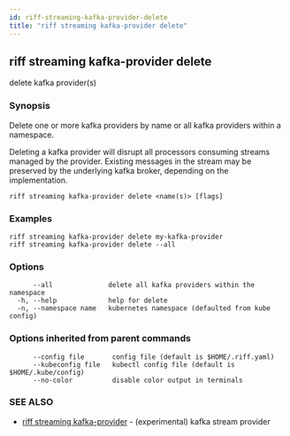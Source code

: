 ```yaml
---
id: riff-streaming-kafka-provider-delete
title: "riff streaming kafka-provider delete"
---
```

## riff streaming kafka-provider delete

delete kafka provider(s)

### Synopsis

Delete one or more kafka providers by name or all kafka providers within a
namespace.

Deleting a kafka provider will disrupt all processors consuming streams managed
by the provider. Existing messages in the stream may be preserved by the
underlying kafka broker, depending on the implementation.

```
riff streaming kafka-provider delete <name(s)> [flags]
```

### Examples

```
riff streaming kafka-provider delete my-kafka-provider
riff streaming kafka-provider delete --all 
```

### Options

```
      --all              delete all kafka providers within the namespace
  -h, --help             help for delete
  -n, --namespace name   kubernetes namespace (defaulted from kube config)
```

### Options inherited from parent commands

```
      --config file       config file (default is $HOME/.riff.yaml)
      --kubeconfig file   kubectl config file (default is $HOME/.kube/config)
      --no-color          disable color output in terminals
```

### SEE ALSO

* [riff streaming kafka-provider](riff_streaming_kafka-provider.md)	 - (experimental) kafka stream provider

